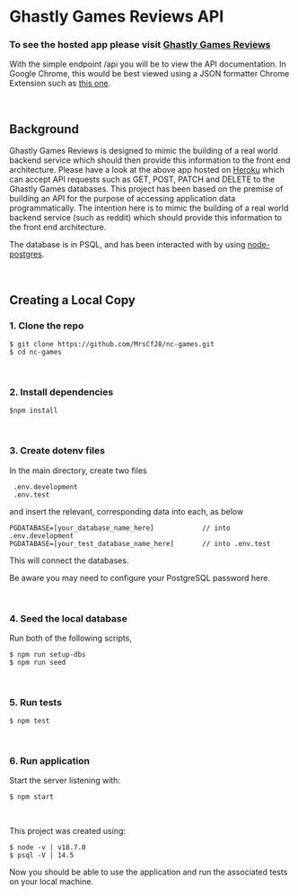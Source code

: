 # Ghastly Games Reviews API

### To see the hosted app please visit [Ghastly Games Reviews](https://ghastly-games-reviews.herokuapp.com/)
With the simple endpoint /api you will be to view the API documentation. In Google Chrome, this would be best viewed using a JSON formatter Chrome Extension such as [this one](https://github.com/callumlocke/json-formatter).


<br />

## Background

Ghastly Games Reviews is designed to mimic the building of a real world backend service which should then provide this information to the front end architecture. Please have a look at the above app hosted on [Heroku](https://www.heroku.com/) which can accept API requests such as GET, POST, PATCH and DELETE to the Ghastly Games databases.
This project has been based on the premise of building an API for the purpose of accessing application data programmatically. The intention here is to mimic the building of a real world backend service (such as reddit) which should provide this information to the front end architecture.

The database is in PSQL, and has been interacted with by using [node-postgres](https://node-postgres.com/).

<br />

## Creating a Local Copy

### 1. Clone the repo

    $ git clone https://github.com/MrsCf28/nc-games.git
    $ cd nc-games

<br />

### 2. Install dependencies

    $npm install

<br />

### 3. Create dotenv files

In the main directory, create two files

     .env.development
     .env.test

and insert the relevant, corresponding data into each, as below

    PGDATABASE=[your_database_name_here]            // into .env.development
    PGDATABASE=[your_test_database_name_here]       // into .env.test

This will connect the databases.

Be aware you may need to configure your PostgreSQL password here. 

<br />

### 4. Seed the local database

Run both of the following scripts,

    $ npm run setup-dbs
    $ npm run seed

<br />

### 5. Run tests

    $ npm test

<br />

### 6. Run application

Start the server listening with:

    $ npm start

<br />


This project was created using:

    $ node -v | v18.7.0
    $ psql -V | 14.5

Now you should be able to use the application and run the associated tests on your local machine.






